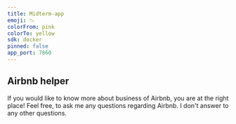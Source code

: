 ```yaml
---
title: Midterm-app
emoji: 📉
colorFrom: pink
colorTo: yellow
sdk: docker
pinned: false
app_port: 7860
---
```


## Airbnb helper

If you would like to know more about business of Airbnb, you are at the right place!
Feel free, to ask me any questions regarding Airbnb. I don't answer to any other questions.
 
